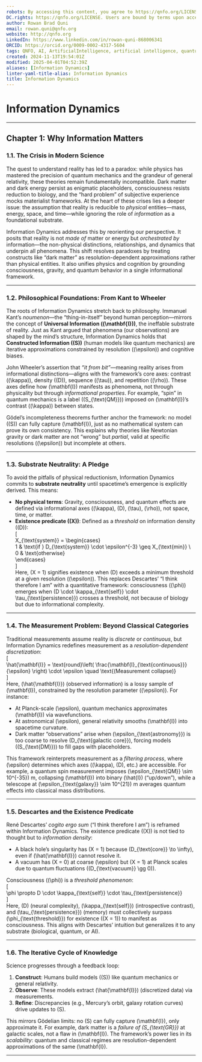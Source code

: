 ```yaml
---
robots: By accessing this content, you agree to https://qnfo.org/LICENSE. Non-commercial use only. Attribution required.
DC.rights: https://qnfo.org/LICENSE. Users are bound by terms upon access.
author: Rowan Brad Quni
email: rowan.quni@qnfo.org
website: http://qnfo.org
LinkedIn: https://www.linkedin.com/in/rowan-quni-868006341
ORCID: https://orcid.org/0009-0002-4317-5604
tags: QNFO, AI, ArtificialIntelligence, artificial intelligence, quantum, physics, science, Einstein, QuantumMechanics, quantum mechanics, QuantumComputing, quantum computing, information, InformationTheory, information theory, InformationalUniverse, informational universe, informational universe hypothesis, IUH
created: 2024-11-13T19:54:01Z
modified: 2025-04-01T04:52:39Z
aliases: [Information Dynamics]
linter-yaml-title-alias: Information Dynamics
title: Information Dynamics
---
```

# Information Dynamics

---

## **Chapter 1: Why Information Matters**

### **1.1. The Crisis in Modern Science**

The quest to understand reality has led to a paradox: while physics has mastered the precision of quantum mechanics and the grandeur of general relativity, these theories remain fundamentally incompatible. Dark matter and dark energy persist as enigmatic placeholders, consciousness resists reduction to biology, and the “hard problem” of subjective experience mocks materialist frameworks. At the heart of these crises lies a deeper issue: the assumption that reality is reducible to *physical* entities—mass, energy, space, and time—while ignoring the role of *information* as a foundational substrate.

Information Dynamics addresses this by reorienting our perspective. It posits that reality is not *made of* matter or energy but *orchestrated by* information—the non-physical distinctions, relationships, and dynamics that underpin all phenomena. This shift resolves paradoxes by treating constructs like “dark matter” as resolution-dependent approximations rather than physical entities. It also unifies physics and cognition by grounding consciousness, gravity, and quantum behavior in a single informational framework.

---

### **1.2. Philosophical Foundations: From Kant to Wheeler**

The roots of Information Dynamics stretch back to philosophy. Immanuel Kant’s *noumenon*—the “thing-in-itself” beyond human perception—mirrors the concept of **Universal Information (\(\mathbf{I}\))**, the ineffable substrate of reality. Just as Kant argued that phenomena (our observations) are shaped by the mind’s structure, Information Dynamics holds that **Constructed Information (\(S\))** (human models like quantum mechanics) are iterative approximations constrained by resolution (\(\epsilon\)) and cognitive biases.

John Wheeler’s assertion that *“it from bit”*—meaning reality arises from informational distinctions—aligns with the framework’s core axes: contrast (\(\kappa\)), density (\(D\)), sequence (\(\tau\)), and repetition (\(\rho\)). These axes define how \(\mathbf{I}\) manifests as phenomena, not through physicality but through *informational properties*. For example, “spin” in quantum mechanics is a label (\(S_{\text{QM}}\)) imposed on \(\mathbf{I}\)’s contrast (\(\kappa\)) between states.

Gödel’s incompleteness theorems further anchor the framework: no model (\(S\)) can fully capture \(\mathbf{I}\), just as no mathematical system can prove its own consistency. This explains why theories like Newtonian gravity or dark matter are not “wrong” but *partial*, valid at specific resolutions (\(\epsilon\)) but incomplete at others.

---

### **1.3. Substrate Neutrality: A Pledge**

To avoid the pitfalls of physical reductionism, Information Dynamics commits to **substrate neutrality** until spacetime’s emergence is explicitly derived. This means:
- **No physical terms**: Gravity, consciousness, and quantum effects are defined via informational axes (\(\kappa\), \(D\), \(\tau\), \(\rho\)), not space, time, or matter.
- **Existence predicate (\(X\))**: Defined as a *threshold* on information density (\(D\)):  
  \[  
  X_{\text{system}} = \begin{cases}  
  1 & \text{if } D_{\text{system}} \cdot \epsilon^{-3} \geq X_{\text{min}} \\  
  0 & \text{otherwise}  
  \end{cases}  
  \]  
  Here, \(X = 1\) signifies existence when \(D\) exceeds a minimum threshold at a given resolution (\(\epsilon\)). This replaces Descartes’ “I think therefore I am” with a quantitative framework: consciousness (\(\phi\)) emerges when \(D \cdot \kappa_{\text{self}} \cdot \tau_{\text{persistence}}\) crosses a threshold, not because of biology but due to informational complexity.

---

### **1.4. The Measurement Problem: Beyond Classical Categories**

Traditional measurements assume reality is *discrete* or *continuous*, but Information Dynamics redefines measurement as a *resolution-dependent discretization*:  
\[  
\hat{\mathbf{I}} = \text{round}\left( \frac{\mathbf{I}_{\text{continuous}}}{\epsilon} \right) \cdot \epsilon \quad \text{(Measurement collapse)}  
\]  
Here, \(\hat{\mathbf{I}}\) (observed information) is a lossy sample of \(\mathbf{I}\), constrained by the resolution parameter (\(\epsilon\)). For instance:
- At Planck-scale \(\epsilon\), quantum mechanics approximates \(\mathbf{I}\) via wavefunctions.
- At astronomical \(\epsilon\), general relativity smooths \(\mathbf{I}\) into spacetime curvature.
- Dark matter “observations” arise when \(\epsilon_{\text{astronomy}}\) is too coarse to resolve \(D_{\text{galactic core}}\), forcing models (\(S_{\text{DM}}\)) to fill gaps with placeholders.

This framework reinterprets measurement as a *filtering process*, where \(\epsilon\) determines which axes (\(\kappa\), \(D\), etc.) are accessible. For example, a quantum spin measurement imposes \(\epsilon_{\text{QM}} \sim 10^{-35}\) m, collapsing \(\mathbf{I}\) into binary \(\hat{I}\) (“up/down”), while a telescope at \(\epsilon_{\text{galaxy}} \sim 10^{21}\) m averages quantum effects into classical mass distributions.

---

### **1.5. Descartes and the Existence Predicate**

René Descartes’ *cogito ergo sum* (“I think therefore I am”) is reframed within Information Dynamics. The existence predicate (\(X\)) is not tied to thought but to *information density*:
- A black hole’s singularity has \(X = 1\) because \(D_{\text{core}} \to \infty\), even if \(\hat{\mathbf{I}}\) cannot resolve it.
- A vacuum has \(X = 0\) at coarse \(\epsilon\) but \(X = 1\) at Planck scales due to quantum fluctuations (\(D_{\text{vacuum}} \gg 0\)).

Consciousness (\(\phi\)) is a *threshold phenomenon*:  
\[  
\phi \propto D \cdot \kappa_{\text{self}} \cdot \tau_{\text{persistence}}  
\]  
Here, \(D\) (neural complexity), \(\kappa_{\text{self}}\) (introspective contrast), and \(\tau_{\text{persistence}}\) (memory) must collectively surpass \(\phi_{\text{threshold}}\) for existence (\(X = 1\)) to manifest as consciousness. This aligns with Descartes’ intuition but generalizes it to any substrate (biological, quantum, or AI).

---

### **1.6. The Iterative Cycle of Knowledge**

Science progresses through a feedback loop:
1. **Construct**: Humans build models (\(S\)) like quantum mechanics or general relativity.
2. **Observe**: These models extract \(\hat{\mathbf{I}}\) (discretized data) via measurements.
3. **Refine**: Discrepancies (e.g., Mercury’s orbit, galaxy rotation curves) drive updates to \(S\).

This mirrors Gödelian limits: no \(S\) can fully capture \(\mathbf{I}\), only approximate it. For example, dark matter is a *failure of \(S_{\text{GR}}\)* at galactic scales, not a flaw in \(\mathbf{I}\). The framework’s power lies in its *scalability*: quantum and classical regimes are resolution-dependent approximations of the same \(\mathbf{I}\).

---
